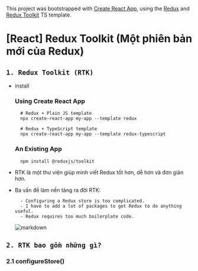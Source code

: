 This project was bootstrapped with [Create React App](https://github.com/facebook/create-react-app), using the [Redux](https://redux.js.org/) and [Redux Toolkit](https://redux-toolkit.js.org/) TS template.

# [React] Redux Toolkit (Một phiên bản mới của Redux)

## `1. Redux Toolkit (RTK)`
  - install
    ### Using Create React App
    ```
      # Redux + Plain JS template
      npx create-react-app my-app --template redux

      # Redux + TypeScript template
      npx create-react-app my-app --template redux-typescript
    ```

    ### An Existing App
    ```
      npm install @reduxjs/toolkit
    ```

  - RTK là một thư viện giúp mình viết Redux tốt hơn, dễ hơn và đơn giản hơn.
  - Ba vấn đề làm nền tảng ra đời RTK:

    ```
      - Configuring a Redux store is too complicated.
      - I have to add a lot of packages to get Redux to do anything useful.
      - Redux requires too much boilerplate code.
    ```

    ![markdown](https://images.viblo.asia/63913ebe-03db-408d-8957-378e4c2eac4b.png)

## `2. RTK bao gồm những gì?`
  ### 2.1 configureStore() 